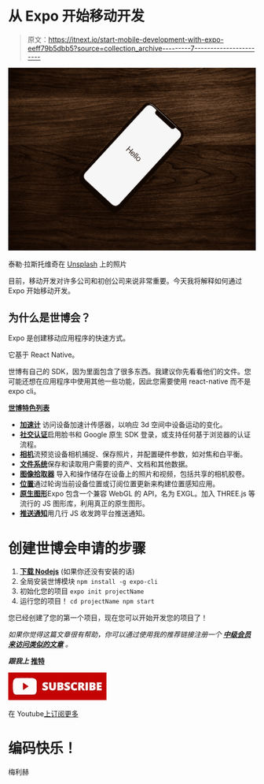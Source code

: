 # 从 Expo 开始移动开发

> 原文：<https://itnext.io/start-mobile-development-with-expo-eeff79b5dbb5?source=collection_archive---------7----------------------->

![](img/7d635458346ee55003eb0d0495e65d0d.png)

泰勒·拉斯托维奇在 [Unsplash](https://unsplash.com?utm_source=medium&utm_medium=referral) 上的照片

目前，移动开发对许多公司和初创公司来说非常重要。今天我将解释如何通过 Expo 开始移动开发。

## **为什么是世博会？**

Expo 是创建移动应用程序的快速方式。

它基于 React Native。

世博有自己的 SDK，因为里面包含了很多东西。我建议你先看看他们的文件。您可能还想在应用程序中使用其他一些功能，因此您需要使用 react-native 而不是 expo cli。

[**世博特色列表**](https://expo.io/features)

*   [**加速计**](https://docs.expo.io/versions/latest/sdk/accelerometer/)
    访问设备加速计传感器，以响应 3d 空间中设备运动的变化。
*   [**社交认证**](https://docs.expo.io/versions/latest/sdk/auth-session)启用脸书和 Google 原生 SDK 登录，或支持任何基于浏览器的认证流程。
*   [**相机**](https://docs.expo.io/versions/latest/sdk/camera)流预览设备相机捕捉、保存照片，并配置硬件参数，如对焦和白平衡。
*   [**文件系统**](https://docs.expo.io/versions/latest/sdk/filesystem)保存和读取用户需要的资产、文档和其他数据。
*   [**图像拾取器**](https://docs.expo.io/versions/latest/sdk/imagepicker)
    导入和操作储存在设备上的照片和视频，包括共享的相机胶卷。
*   [**位置**](https://docs.expo.io/versions/latest/sdk/location)通过轮询当前设备位置或订阅位置更新来构建位置感知应用。
*   [**原生图形**](https://docs.expo.io/versions/latest/sdk/gl-view)Expo 包含一个兼容 WebGL 的 API，名为 EXGL。加入 THREE.js 等流行的 JS 图形库，利用真正的原生图形。
*   [**推送通知**](https://docs.expo.io/versions/latest/guides/push-notifications)用几行 JS 收发跨平台推送通知。

# **创建世博会申请的步骤**

1.  [**下载 Nodejs**](https://nodejs.org/en/) (如果你还没有安装的话)
2.  全局安装世博模块
    `npm install -g expo-cli`
3.  初始化您的项目
    `expo init projectName`
4.  运行您的项目！
    `cd projectName
    npm start`

您已经创建了您的第一个项目，现在您可以开始开发您的项目了！

*如果你觉得这篇文章很有帮助，你可以通过使用我的推荐链接注册一个* [***中级会员来访问类似的文章***](https://melihyumak.medium.com/membership) *。*

***跟我上*** [**推特**](https://twitter.com/hadnazzar)

![](img/e09adde9fd734db2f987c8df72839da8.png)

在 Youtube[上订阅更多](https://www.youtube.com/c/TechnologyandSoftware?sub_confirmation=1)

# 编码快乐！

梅利赫